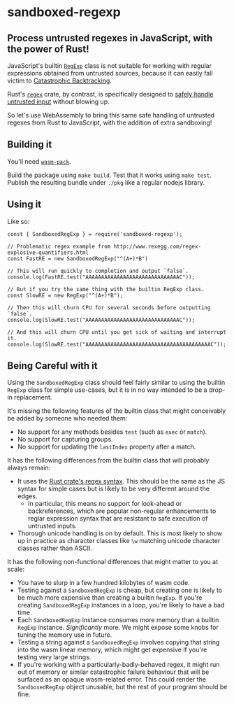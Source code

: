 
# sandboxed-regexp

## Process untrusted regexes in JavaScript, with the power of Rust!

JavaScript's builtin [`RegExp`](https://developer.mozilla.org/docs/Web/JavaScript/Reference/Global_Objects/RegExp)
class is not suitable for working with regular expressions obtained from untrusted sources, because it can easily
fall victim to [Catastrophic Backtracking](https://www.regular-expressions.info/catastrophic.html).

Rust's [`regex`](https://docs.rs/regex/) crate, by contrast, is specifically designed to
[safely handle untrusted input](https://docs.rs/regex/#untrusted-input) without blowing up.

So let's use WebAssembly to bring this same safe handling of untrusted regexes from Rust to JavaScript,
with the addition of extra sandboxing!


## Building it

You'll need [`wasm-pack`](https://rustwasm.github.io/docs/wasm-pack/tutorials/npm-browser-packages/index.html).

Build the package using `make build`. Test that it works using `make test`.
Publish the resulting bundle under `./pkg` like a regular nodejs library.


## Using it

Like so:

```
const { SandboxedRegExp } = require('sandboxed-regexp');

// Problematic regex example from http://www.rexegg.com/regex-explosive-quantifiers.html
const FastRE = new SandboxedRegExp("^(A+)*B")

// This will run quickly to completion and output `false`.
console.log(FastRE.test("AAAAAAAAAAAAAAAAAAAAAAAAAAAAAAC"));

// But if you try the same thing with the builtin RegExp class.
const SlowRE = new RegExp("^(A+)*B");

// Then this will churn CPU for several seconds before outputting `false`.
console.log(SlowRE.test("AAAAAAAAAAAAAAAAAAAAAAAAAAAAAAC"));

// And this will churn CPU until you get sick of waiting and interrupt it.
console.log(SlowRE.test("AAAAAAAAAAAAAAAAAAAAAAAAAAAAAAAAAAAAAAAAC"));
```


## Being Careful with it

Using the `SandboxedRegExp` class should feel fairly similar to using the
builtin `RegExp` class for simple use-cases, but it is in no way intended
to be a drop-in replacement.

It's missing the following features of the builtin class that might conceivably
be added by someone who needed them:

* No support for any methods besides `test` (such as `exec` or `match`).
* No support for capturing groups.
* No support for updating the `lastIndex` property after a match.

It has the following differences from the builtin class that will probably
always remain:

* It uses the [Rust crate's regex syntax](https://docs.rs/regex/#syntax).
  This should be the same as the JS syntax for simple cases but is likely
  to be very different around the edges.
    * In particular, this means no support for look-ahead or backreferences,
      which are popular non-regular enhancements to reglar expression syntax
      that are resistant to safe execution of untrusted inputs.
* Thorough unicode handling is on by default. This is most likely to show
  up in practice as character classes like `\w` matching unicode character
  classes rather than ASCII.

It has the following non-functional differences that might matter to you
at scale:

* You have to slurp in a few hundred kilobytes of wasm code.
* Testing against a `SandboxedRegExp` is cheap, but creating one is likely to
  be much more expensive than creating a builtin `RegExp`. If you're creating
  `SandboxedRegExp` instances in a loop, you're likely to have a bad time.
* Each `SandboxedRegExp` instance consumes more memory than a builtin `RegExp`
  instance. *Significantly* more. We might expose some knobs for tuning the
  memory use in future.
* Testing a string against a `SandboxedRegExp` involves copying that string
  into the wasm linear memory, which might get expensive if you're testing
  very large strings.
* If you're working with a particularly-badly-behaved regex, it might run out
  of memory or similar catastrophic failure behaviour that will be surfaced
  as an opaque wasm-related error. This could render the `SandboxedRegExp`
  object unusable, but the rest of your program should be fine.
